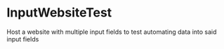 # InputWebsiteTest
Host a website with multiple input fields to test automating data into said input fields
